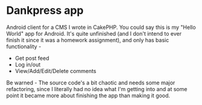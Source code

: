 # Dankpress app

Android client for a CMS I wrote in CakePHP. You could say this is my "Hello World" app for Android. It's quite unfinished (and I don't intend to ever finish it since it was a homework assignment), and only has basic functionality -

* Get post feed
* Log in/out
* View/Add/Edit/Delete comments

Be warned - The source code's a bit chaotic and needs some major refactoring, since I literally had no idea what I'm getting into and at some point it became more about finishing the app than making it good.
